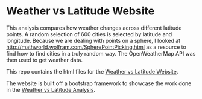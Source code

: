 # Weather vs Latitude Website

This analysis compares how weather changes across different latitude points. A random selection of 600 cities is selected by latitude and longitude. Because we are dealing with points on a sphere, I looked at http://mathworld.wolfram.com/SpherePointPicking.html as a resource to find how to find cities in a truly random way. The OpenWeatherMap API was then used to get weather data.

This repo contains the html files for the [Weather vs Latitude Website](https://syverts1.github.io/Weather_Latitude_Website).

The website is built off a bootstrap framework to showcase the work done in the [Weather vs Latitude Analysis](https://github.com/Syverts1/Weather_Latitude_Analysis).
